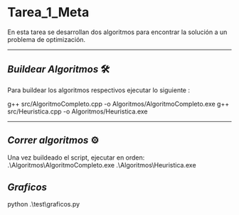 # Tarea_1_Meta
En esta tarea se desarrollan dos algoritmos para encontrar la solución a un problema de optimización.

---

## *Buildear Algoritmos* 🛠️
Para buildear los algoritmos respectivos ejecutar lo siguiente :

g++ src/AlgoritmoCompleto.cpp -o Algoritmos/AlgoritmoCompleto.exe
g++ src/Heuristica.cpp -o Algoritmos/Heuristica.exe

---

## *Correr algoritmos* ⚙️
Una vez buildeado el script, ejecutar en orden:
.\Algoritmos\AlgoritmoCompleto.exe
.\Algoritmos\Heuristica.exe

## *Graficos*
python .\test\graficos.py